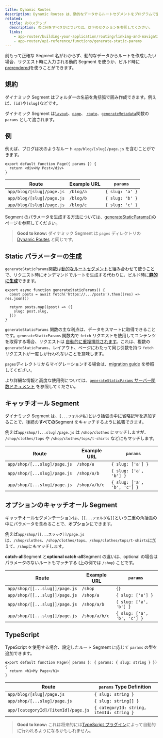 ```yaml
---
title: Dynamic Routes
description: Dynamic Routes は、動的なデータからルートセグメントをプログラムで生成するために使用できます。
related:
  title: 次のステップ
  description: 次に何をすべきかについては、以下のセクションを参照してください。
  links:
    - app-router/building-your-application/routing/linking-and-navigating
    - app-router/api-reference/functions/generate-static-params
---
```


前もって正確な Segment 名がわからず、動的なデータからルートを作成したい場合、リクエスト時に入力される動的 Segment を使うか、ビルド時に[prerendered](#static-パラメーターの生成)を使うことができます。

## 規約

ダイナミック Segment はフォルダーの名前を角括弧で囲み作成できます。例えば、`[id]`や`[slug]`などです。

ダイナミック Segment は[`layout`](/docs/app-router/api-reference/file-conventions/layout)、[`page`](/docs/app-router/api-reference/file-conventions/page)、 [`route`](/docs/app-router/building-your-application/routing/route-handlers)、[`generateMetadata`](/docs/app-router/api-reference/functions/generate-metadata#generatemetadata-function)関数の `params` として渡されます。

## 例

例えば、ブログは次のようなルート `app/blog/[slug]/page.js` を含むことができます。

```tsx title="app/blog/[slug]/page.js"
export default function Page({ params }) {
  return <div>My Post</div>
}
```

| Route                     | Example URL | `params`        |
| ------------------------- | ----------- | --------------- |
| `app/blog/[slug]/page.js` | `/blog/a`   | `{ slug: 'a' }` |
| `app/blog/[slug]/page.js` | `/blog/b`   | `{ slug: 'b' }` |
| `app/blog/[slug]/page.js` | `/blog/c`   | `{ slug: 'c' }` |

Segment のパラメータを生成する方法については、[generateStaticParams()](#static-パラメーターの生成)のページを参照してください。

> **Good to know:** ダイナミック Segment は `pages` ディレクトリの [Dynamic Routes](/docs/app-router/building-your-application/routing/dynamic-routes) と同じです。

## Static パラメーターの生成

`generateStaticParams`関数は[動的なルートセグメント](/docs/app-router/building-your-application/routing/dynamic-routes)と組み合わせて使うことで、リクエスト時にオンデマンドでルートを生成する代わりに、ビルド時に[**静的に生成**](/docs/app-router/building-your-application/rendering/server-components#静的レンダリングデフォルト)できます。

```tsx title="app/blog/[slug]/page.tsx"
export async function generateStaticParams() {
  const posts = await fetch('https://.../posts').then((res) => res.json())

  return posts.map((post) => ({
    slug: post.slug,
  }))
}
```

`generateStaticParams` 関数の主な利点は、データをスマートに取得できることです。`generateStaticParams` 関数内で `fetch` リクエストを使用してコンテンツを取得する場合、リクエストは [自動的に重複排除されます](/docs/app-router/building-your-application/data-fetching#automatic-fetch-request-deduping)。これは、複数の `generateStaticParams`、レイアウト、ページにわたって同じ引数を持つ `fetch` リクエストが一度しか行われないことを意味します。

`pages`ディレクトリからマイグレーションする場合は、[migration guide](/docs/app-router/building-your-application/upgrading/app-router-migration#dynamic-paths-getstaticpaths) を参照してください。

より詳細な情報と高度な使用例については、[`generateStaticParams` サーバー関数ドキュメント](/docs/app-router/api-reference/functions/generate-static-params) を参照してください。

## キャッチオール Segment

ダイナミック Segment は、`[...フォルダ名]`という括弧の中に省略記号を追加することで、後続の**すべての**Segment をキャッチするように拡張できます。

<!-- textlint-disable -->

例えば`app/shop/[...slug]/page.js` は `/shop/clothes` にマッチしますが、 `/shop/clothes/tops` や `/shop/clothes/tops/t-shirts` などにもマッチします。

<!-- textlint-enable -->

| Route                        | Example URL   | `params`                    |
| ---------------------------- | ------------- | --------------------------- |
| `app/shop/[...slug]/page.js` | `/shop/a`     | `{ slug: ['a'] }`           |
| `app/shop/[...slug]/page.js` | `/shop/a/b`   | `{ slug: ['a', 'b'] }`      |
| `app/shop/[...slug]/page.js` | `/shop/a/b/c` | `{ slug: ['a', 'b', 'c'] }` |

## オプションのキャッチオール Segment

キャッチオールセグメンテーションは、`[[...フォルダ名]]`という二重の角括弧の中にパラメータを含めることで、**オプション**にできます。

<!-- textlint-disable -->

例えば`app/shop/[[...スラッグ]]/page.js`は、`/shop/clothes`、`/shop/clothes/tops`、`/shop/clothes/tops/t-shirts`に加えて、`/shop`にもマッチします。

<!-- textlint-enable -->

**catch-all**Segment と**optional catch-all**Segment の違いは、optional の場合はパラメータのないルートもマッチする (上の例では `/shop`) ことです。

| Route                          | Example URL   | `params`                    |
| ------------------------------ | ------------- | --------------------------- |
| `app/shop/[[...slug]]/page.js` | `/shop`       | `{}`                        |
| `app/shop/[[...slug]]/page.js` | `/shop/a`     | `{ slug: ['a'] }`           |
| `app/shop/[[...slug]]/page.js` | `/shop/a/b`   | `{ slug: ['a', 'b'] }`      |
| `app/shop/[[...slug]]/page.js` | `/shop/a/b/c` | `{ slug: ['a', 'b', 'c'] }` |

## TypeScript

TypeScript を使用する場合、設定したルート Segment に応じて `params` の型を追加できます。

```tsx title="app/blog/[slug]/page.tsx"
export default function Page({ params }: { params: { slug: string } }) {
  return <h1>My Page</h1>
}
```

| Route                               | `params` Type Definition                 |
| ----------------------------------- | ---------------------------------------- |
| `app/blog/[slug]/page.js`           | `{ slug: string }`                       |
| `app/shop/[...slug]/page.js`        | `{ slug: string[] }`                     |
| `app/[categoryId]/[itemId]/page.js` | `{ categoryId: string, itemId: string }` |

> **Good to know:** これは将来的には[TypeScript プラグイン](/docs/app-router/building-your-application/configuring/typescript#typescript-plugin)によって自動的に行われるようになるかもしれません。
